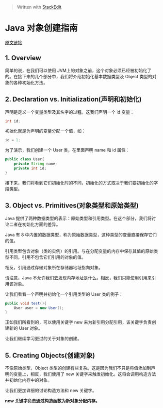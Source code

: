 


> Written with [StackEdit](https://stackedit.io/).

# Java 对象创建指南
[原文链接](https://www.baeldung.com/java-initialization)

## 1. Overview
简单的说，在我们可以使用 JVM上的对象之前，这个对象必须已经被初始化了的。在接下来的几个部分中，我们将介绍初始化基本数据类型及 Object 类型的对象的各种初始化方法。

## 2. Declaration vs. Initialization(声明和初始化)
声明是定义一个变量类型及其名字的过程。这我们声明一个 id 变量：

```java
int id;
```

初始化就是为声明的变量分配一个值，如：

```java
id = 1;
```

为了演示，我们创建一个 User 类，在里面声明 name 和 id 属性：

```java
public class User{
	private String name;
	private int id;
}
```

接下来，我们将看到它们初始化时的不同，初始化的方式取决于我们要初始化的字段类型。

## 3. Object vs. Primitives(对象类型和原始类型)
Java 提供了两种数据类型的表示：原始类型和引用类型。在这个部分，我们将讨论二者在初始化方面的差异。

Java 有 8 中内置的数据类型，称为原始数据类型，这种类型的变量直接保存它们的值。

引用类型包含对象（类的实例）的引用。与在分配变量的内存中保存其值的原始类型不同，引用不包含它们引用的对象的值。

相反，引用通过存储对象所在存储器地址指向对象。

请注意，Java 不允许我们去发现内存地址是什么。相反，我们只能使用引用来引用该对象。

让我们看看一个声明并初始化一个引用类型的 User 类的例子：

```java
public void test(){
	User user = new User();
}
```

正如我们所看到的，可以使用关键字 new 来为新引用分配引用，该关键字负责创建新的 User 对象。

让我们继续学习更过的关于对象的创建。

## 5. Creating Objects(创建对象)

不像原始类型，Object 类型的创建有些复杂。这是因为我们不只是将值添加到声明的变量上，相反，我们使用了 new 关键字来触发初始化。这将会调用构造方法并初始化内存中的对象。

让我们更加详细的讨论构造方法和 new 关键字。

**new 关键字负责通过构造函数为新对象分配内存。**







<!--stackedit_data:
eyJoaXN0b3J5IjpbMzA1MTQ5NzY0XX0=
-->